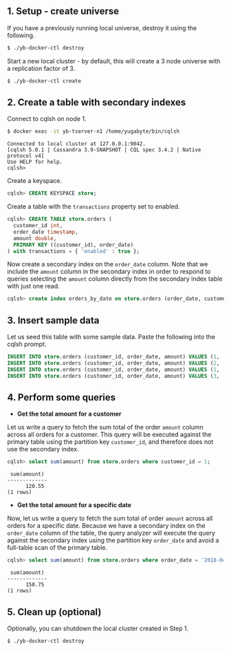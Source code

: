 ## 1. Setup - create universe

If you have a previously running local universe, destroy it using the following.
```sh
$ ./yb-docker-ctl destroy
```

Start a new local cluster - by default, this will create a 3 node universe with a replication factor of 3.
```sh
$ ./yb-docker-ctl create
```

## 2. Create a table with secondary indexes

Connect to cqlsh on node 1.
```sh
$ docker exec -it yb-tserver-n1 /home/yugabyte/bin/cqlsh
```

```
Connected to local cluster at 127.0.0.1:9042.
[cqlsh 5.0.1 | Cassandra 3.9-SNAPSHOT | CQL spec 3.4.2 | Native protocol v4]
Use HELP for help.
cqlsh>
```

Create a keyspace.

```sql
cqlsh> CREATE KEYSPACE store;
```

Create a table with the `transactions` property set to enabled.

```sql
cqlsh> CREATE TABLE store.orders (
  customer_id int,
  order_date timestamp,
  amount double,
  PRIMARY KEY ((customer_id), order_date)
) with transactions = { 'enabled' : true };
```

Now create a secondary index on the `order_date` column. Note that we include the `amount` column in the secondary index in order to respond to queries selecting the `amount` column directly from the secondary index table with just one read.

```sql
cqlsh> create index orders_by_date on store.orders (order_date, customer_id) include (amount);
```


## 3. Insert sample data

Let us seed this table with some sample data. Paste the following into the cqlsh prompt.

```sql
INSERT INTO store.orders (customer_id, order_date, amount) VALUES (1, '2018-04-02', 100.30);
INSERT INTO store.orders (customer_id, order_date, amount) VALUES (2, '2018-04-02', 50.45);
INSERT INTO store.orders (customer_id, order_date, amount) VALUES (1, '2018-04-06', 20.25);
INSERT INTO store.orders (customer_id, order_date, amount) VALUES (3, '2018-04-06', 200.80);
```


## 4. Perform some queries

- **Get the total amount for a customer**

Let us write a query to fetch the sum total of the order `amount` column across all orders for a customer. This query will be executed against the primary table using the partition key `customer_id`, and therefore does not use the secondary index.

```sql
cqlsh> select sum(amount) from store.orders where customer_id = 1;
```

```
 sum(amount)
-------------
      120.55
(1 rows)
```

- **Get the total amount for a specific date**

Now, let us write a query to fetch the sum total of order `amount` across all orders for a specific date. Because we have a secondary index on the `order_date` column of the table, the query analyzer will execute the query against the secondary index using the partition key `order_date` and avoid a full-table scan of the primary table.

```sql
cqlsh> select sum(amount) from store.orders where order_date = '2018-04-02';
```

```
 sum(amount)
-------------
      150.75
(1 rows)
```

## 5. Clean up (optional)

Optionally, you can shutdown the local cluster created in Step 1.
```sh
$ ./yb-docker-ctl destroy
```
